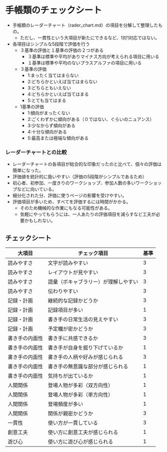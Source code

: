 # 手帳類のチェックシート

 
- 手帳類のレーダーチャート（rader_chart.md）の項目を分解して整理したもの。
  - ただし、一貫性という大項目が新たにできるなど、1対1対応ではない。 
- 各項目はシンプルな5段階で評価を行う
  - ３基準の評価と１基準の評価の２つがある
    - ３基準は標準や平均がありマイナス方向が考えられる項目に用いる
    - １基準は標準や平均のないプラスアルファの項目に用いる
  - ３基準の評価
    - 1:まったく当てはまらない
    - 2:どちらかといえば当てはまらない
    - 3:どちらともいえない
    - 4:どちらかといえば当てはまる
    - 5:とても当てはまる 
  - 1基準の評価
    - 1:傾向がまったくない
    - 2:ごくわずかに傾向がある（０ではない、ぐらいのニュアンス）
    - 3:少なからず傾向がある
    - 4:十分な傾向がある
    - 5:最高または極端な傾向がある


### レーダーチャートとの比較
- レーダーチャートの各項目が総合的な印象だったのと比べて、個々の評価は簡単になった。
- 評価値を統計的に扱いやすい（評価の5段階がシンプルであるため）
- 初心者、初参加、一度きりのワークショップ、参加人数の多いワークショップなどに向いている。
- 細分化された分、評価に使うページの影響を受けやすい。
- 評価項目が多いため、すべてを評価するには時間がかかる。
  - そのため機械的な作業にもなる可能性がある。
  - 気軽にやってもらうには、一人あたりの評価項目を減らすなど工夫が必要かもしれない。


## チェックシート

|  大項目  |  チェック項目  | 基準 |
| ---- | ---- | ---- |
|  読みやすさ  |  文字が読みやすい  | 3 |
|  読みやすさ  |  レイアウトが見やすい  | 3 |
|  読みやすさ  |  語彙（ボキャブラリー）が理解しやすい  | 3 |
|  読みやすさ  |  伝わりやすい  | 3 |
|  記録・計画  |  継続的な記録かどうか  | 3 |
|  記録・計画  |  記録項目が多い  | 1 |
|  記録・計画  |  書き手の日常生活の見えやすい  | 3 |
|  記録・計画  |  予定欄が密かどうか  | 3 |
|  書き手の内面性  |  書き手に共感できるか  | 3 |
|  書き手の内面性  |  書き手が自身を掘り下げているか  | 1 |
|  書き手の内面性  |  書き手の人柄や好みが感じられる  | 3 |
|  書き手の内面性  |  書き手の無意識な部分が感じられる  | 1 |
|  書き手の内面性  |  気持ちが出ているか  | 1 |
|  人間関係  |  登場人物が多彩（双方向性）  | 1 |
|  人間関係  |  登場人物が多彩（単方向性）  | 1 |
|  人間関係  |  登場頻度が多い  | 1 |
|  人間関係  |  関係が親密かどうか  | 3 |
|  一貫性  |  使い方が一貫している  | 3 |
|  創意工夫  | 使い方に創意工夫が感じられる   | 1 |
|  遊び心  |  使い方に遊び心が感じられる  | 1 |
